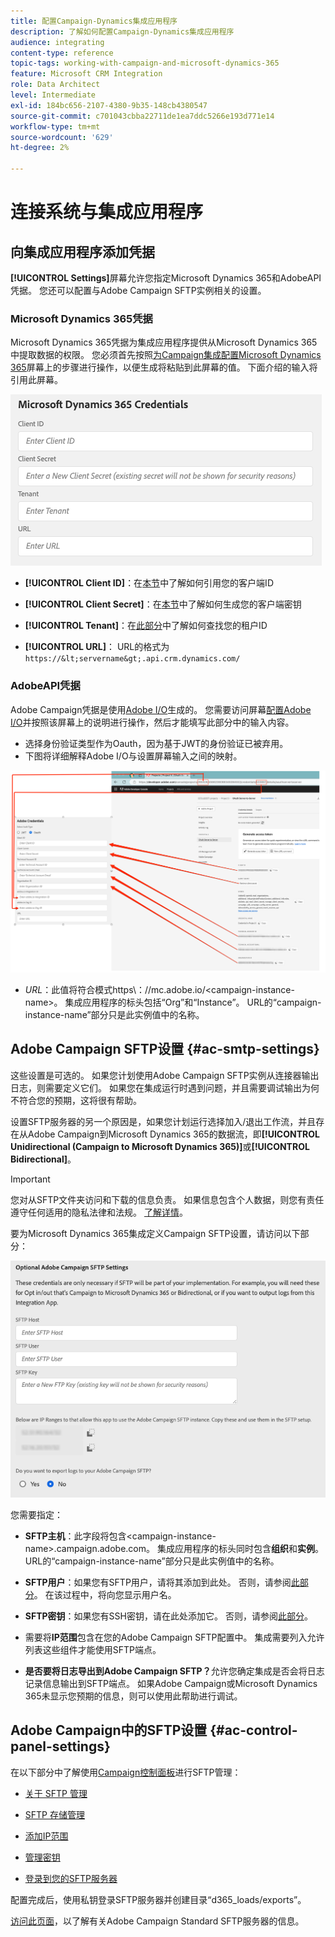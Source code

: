 ```yaml
---
title: 配置Campaign-Dynamics集成应用程序
description: 了解如何配置Campaign-Dynamics集成应用程序
audience: integrating
content-type: reference
topic-tags: working-with-campaign-and-microsoft-dynamics-365
feature: Microsoft CRM Integration
role: Data Architect
level: Intermediate
exl-id: 184bc656-2107-4380-9b35-148cb4380547
source-git-commit: c701043cbba22711de1ea7ddc5266e193d771e14
workflow-type: tm+mt
source-wordcount: '629'
ht-degree: 2%

---
```


# 连接系统与集成应用程序

## 向集成应用程序添加凭据

**[!UICONTROL Settings]**&#x200B;屏幕允许您指定Microsoft Dynamics 365和AdobeAPI凭据。 您还可以配置与Adobe Campaign SFTP实例相关的设置。

### Microsoft Dynamics 365凭据

Microsoft Dynamics 365凭据为集成应用程序提供从Microsoft Dynamics 365中提取数据的权限。  您必须首先按照[为Campaign集成配置Microsoft Dynamics 365](../../integrating/using/d365-acs-configure-d365.md)屏幕上的步骤进行操作，以便生成将粘贴到此屏幕的值。 下面介绍的输入将引用此屏幕。

![](assets/do-not-localize/d365-to-acs-ui-page-workflows-settings-d365.png)

* **[!UICONTROL Client ID]**：在[本节](../../integrating/using/d365-acs-configure-d365.md#register-a-new-app)中了解如何引用您的客户端ID

* **[!UICONTROL Client Secret]**：在[本节](../../integrating/using/d365-acs-configure-d365.md#generate-a-client-secret)中了解如何生成您的客户端密钥

* **[!UICONTROL Tenant]**：在[此部分](../../integrating/using/d365-acs-configure-d365.md#get-the-tenant-id)中了解如何查找您的租户ID

* **[!UICONTROL URL]**： URL的格式为`https://&lt;servername&gt;.api.crm.dynamics.com/`

### AdobeAPI凭据

Adobe Campaign凭据是使用[Adobe I/O](https://www.adobe.io/)生成的。 您需要访问屏幕[配置Adobe I/O](../../integrating/using/d365-acs-configure-adobe-io.md)并按照该屏幕上的说明进行操作，然后才能填写此部分中的输入内容。

* 选择身份验证类型作为Oauth，因为基于JWT的身份验证已被弃用。
* 下图将详细解释Adobe I/O与设置屏幕输入之间的映射。

![](assets/do-not-localize/d365-to-acs-ui-page-workflows-settings-adobeio.png)

* *URL*：此值将符合模式https\：//mc.adobe.io/&lt;campaign-instance-name>。 集成应用程序的标头包括“Org”和“Instance”。 URL的“campaign-instance-name”部分只是此实例值中的名称。

## Adobe Campaign SFTP设置 {#ac-smtp-settings}

这些设置是可选的。 如果您计划使用Adobe Campaign SFTP实例从连接器输出日志，则需要定义它们。 如果您在集成运行时遇到问题，并且需要调试输出为何不符合您的预期，这将很有帮助。

设置SFTP服务器的另一个原因是，如果您计划运行选择加入/退出工作流，并且存在从Adobe Campaign到Microsoft Dynamics 365的数据流，即&#x200B;**[!UICONTROL Unidirectional (Campaign to Microsoft Dynamics 365)]**&#x200B;或&#x200B;**[!UICONTROL Bidirectional]**。

>[!IMPORTANT]
>
>您对从SFTP文件夹访问和下载的信息负责。 如果信息包含个人数据，则您有责任遵守任何适用的隐私法律和法规。 [了解详情](../../integrating/using/d365-acs-notices-and-recommendations.md#acs-msdyn-manage-privacy)。
>

要为Microsoft Dynamics 365集成定义Campaign SFTP设置，请访问以下部分：

![](assets/do-not-localize/d365-to-acs-ui-page-workflows-settings-sftp.png)

您需要指定：

* **SFTP主机**：此字段将包含&lt;campaign-instance-name>.campaign.adobe.com。 集成应用程序的标头同时包含&#x200B;**组织**&#x200B;和&#x200B;**实例**。 URL的“campaign-instance-name”部分只是此实例值中的名称。

* **SFTP用户**：如果您有SFTP用户，请将其添加到此处。 否则，请参阅[此部分](#ac-control-panel-settings)。 在该过程中，将向您显示用户名。

* **SFTP密钥**：如果您有SSH密钥，请在此处添加它。 否则，请参阅[此部分](#ac-control-panel-settings)。

* 需要将&#x200B;**IP范围**&#x200B;包含在您的Adobe Campaign SFTP配置中。 集成需要列入允许列表这些组件才能使用SFTP端点。

* **是否要将日志导出到Adobe Campaign SFTP？**&#x200B;允许您确定集成是否会将日志记录信息输出到SFTP端点。 如果Adobe Campaign或Microsoft Dynamics 365未显示您预期的信息，则可以使用此帮助进行调试。

## Adobe Campaign中的SFTP设置 {#ac-control-panel-settings}

在以下部分中了解使用[Campaign控制面板](https://experienceleague.adobe.com/docs/control-panel/using/control-panel-home.html?lang=zh-Hans)进行SFTP管理：

* [关于 SFTP 管理](https://experienceleague.adobe.com/docs/control-panel/using/sftp-management/about-sftp-management.html?lang=zh-Hans#sftp-management)

* [SFTP 存储管理](https://experienceleague.adobe.com/docs/control-panel/using/sftp-management/key-management.html#installing-ssh-key)

* [添加IP范围](https://experienceleague.adobe.com/docs/control-panel/using/sftp-management/ip-range-allow-listing.html#sftp-management)

* [管理密钥](https://experienceleague.adobe.com/docs/control-panel/using/sftp-management/key-management.html#sftp-management)

* [登录到您的SFTP服务器](https://experienceleague.adobe.com/docs/control-panel/using/sftp-management/logging-into-sftp-server.html#sftp-management)

配置完成后，使用私钥登录SFTP服务器并创建目录“d365_loads/exports”。

[访问此页面](https://experienceleague.adobe.com/docs/campaign-standard-learn/control-panel/sftp-management/monitoring-server-capacity.html?lang=zh-Hans#sftp-management)，以了解有关Adobe Campaign Standard SFTP服务器的信息。
